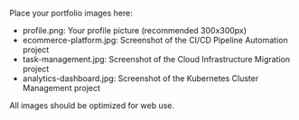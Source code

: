 Place your portfolio images here:

- profile.png: Your profile picture (recommended 300x300px)
- ecommerce-platform.jpg: Screenshot of the CI/CD Pipeline Automation project
- task-management.jpg: Screenshot of the Cloud Infrastructure Migration project
- analytics-dashboard.jpg: Screenshot of the Kubernetes Cluster Management project

All images should be optimized for web use.